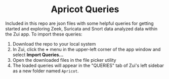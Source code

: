 <h1 align="center">Apricot Queries</h1>
Included in this repo are json files with some helpful queries for getting
started and exploring Zeek, Suricata and Snort data analyzed data within the Zui app.
To import these queries:

1. Download the repo to your local system
2. In Zui, click the **+** menu in the upper-left corner of the app window and select **Import Queries...**
3. Open the downloaded files in the file picker utility
4. The loaded queries will appear in the "QUERIES" tab of Zui's left sidebar as a new folder named `Apricot`.
